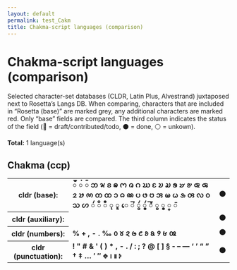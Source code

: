 ```yaml
---
layout: default
permalink: test_Cakm
title: Chakma-script languages (comparison)
---
```


# Chakma-script languages (comparison)

Selected character-set databases (CLDR, Latin Plus, Alvestrand) juxtaposed next to Rosetta’s Langs DB. When comparing, characters that are included in “Rosetta (base)” are marked grey, any additional characters are marked red. Only “base” fields are compared. The third column indicates the status of the field (🔴 = draft/contributed/todo, ⚫️ = done, ⚪️ = unkown).

**Total:** 1 language(s)

## Chakma (ccp)

<table>
 <tr><th>cldr (base):</th><td><strong>𑄀</strong> <strong>𑄁</strong> <strong>𑄂</strong> <strong>𑄃</strong> <strong>𑄄</strong> <strong>𑄅</strong> <strong>𑄆</strong> <strong>𑄇</strong> <strong>𑄈</strong> <strong>𑄉</strong> <strong>𑄊</strong> <strong>𑄋</strong> <strong>𑄌</strong> <strong>𑄍</strong> <strong>𑄎</strong> <strong>𑄏</strong> <strong>𑄐</strong> <strong>𑄑</strong> <strong>𑄒</strong> <strong>𑄓</strong> <strong>𑄔</strong> <strong>𑄕</strong> <strong>𑄖</strong> <strong>𑄗</strong> <strong>𑄘</strong> <strong>𑄙</strong> <strong>𑄚</strong> <strong>𑄛</strong> <strong>𑄜</strong> <strong>𑄝</strong> <strong>𑄞</strong> <strong>𑄟</strong> <strong>𑄠</strong> <strong>𑄡</strong> <strong>𑄢</strong> <strong>𑄣</strong> <strong>𑄤</strong> <strong>𑄥</strong> <strong>𑄦</strong> <strong>𑄧</strong> <strong>𑄨</strong> <strong>𑄩</strong> <strong>𑄪</strong> <strong>𑄫</strong> <strong>𑄬</strong> <strong>𑄭</strong> <strong>𑄮</strong> <strong>𑄯</strong> <strong>𑄰</strong> <strong>𑄱</strong> <strong>𑄲</strong> <strong>𑄳</strong> <strong>𑄴</strong> </td><td>⚫️</td></tr>
<tr><th>cldr (auxiliary):</th><td><span></span> </td><td>⚫️</td></tr>
<tr><th>cldr (numbers):</th><td><strong>%</strong> <strong>+</strong> <strong>,</strong> <strong>-</strong> <strong>.</strong> <strong>‰</strong> <strong>𑄶</strong> <strong>𑄷</strong> <strong>𑄸</strong> <strong>𑄹</strong> <strong>𑄺</strong> <strong>𑄻</strong> <strong>𑄼</strong> <strong>𑄽</strong> <strong>𑄾</strong> <strong>𑄿</strong> </td><td>⚫️</td></tr>
<tr><th>cldr (punctuation):</th><td><strong>!</strong> <strong>"</strong> <strong>#</strong> <strong>&</strong> <strong>'</strong> <strong>(</strong> <strong>)</strong> <strong>*</strong> <strong>,</strong> <strong>-</strong> <strong>.</strong> <strong>/</strong> <strong>:</strong> <strong>;</strong> <strong>?</strong> <strong>@</strong> <strong>[</strong> <strong>]</strong> <strong>§</strong> <strong>‐</strong> <strong>–</strong> <strong>—</strong> <strong>‘</strong> <strong>’</strong> <strong>“</strong> <strong>”</strong> <strong>†</strong> <strong>‡</strong> <strong>…</strong> <strong>′</strong> <strong>″</strong> <strong>𑅀</strong> <strong>𑅁</strong> <strong>𑅂</strong> <strong>𑅃</strong> </td><td>⚫️</td></tr>
 </table>

